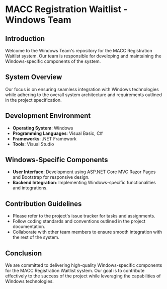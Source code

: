 # MACC Registration Waitlist - Windows Team

## Introduction
Welcome to the Windows Team's repository for the MACC Registration Waitlist system. Our team is responsible for developing and maintaining the Windows-specific components of the system.

## System Overview
Our focus is on ensuring seamless integration with Windows technologies while adhering to the overall system architecture and requirements outlined in the project specification.

## Development Environment
- **Operating System**: Windows
- **Programming Languages**: Visual Basic, C#
- **Frameworks**: .NET Framework
- **Tools**: Visual Studio

## Windows-Specific Components
- **User Interface**: Development using ASP.NET Core MVC Razor Pages and Bootstrap for responsive design.
- **Backend Integration**: Implementing Windows-specific functionalities and integrations.

## Contribution Guidelines
- Please refer to the project's issue tracker for tasks and assignments.
- Follow coding standards and conventions outlined in the project documentation.
- Collaborate with other team members to ensure smooth integration with the rest of the system.

## Conclusion
We are committed to delivering high-quality Windows-specific components for the MACC Registration Waitlist system. Our goal is to contribute effectively to the success of the project while leveraging the capabilities of Windows technologies.
